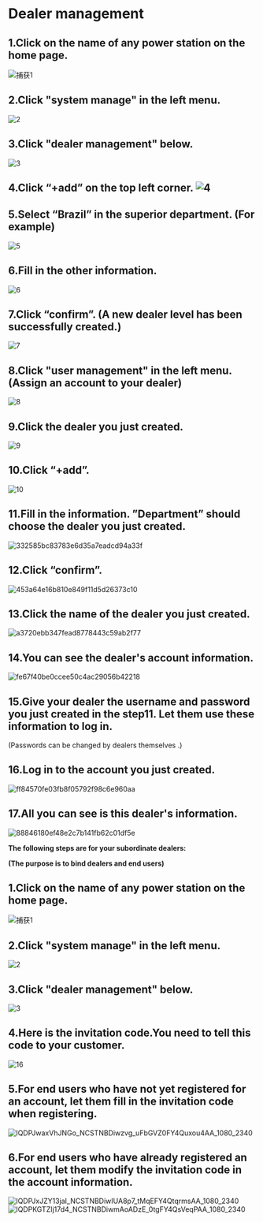 # Dealer management

## 1.Click on the name of any power station on the home page.

![捕获1](../../images/individual1.png)

## 2.Click "system manage" in the left menu.

![2](../../images/individual2.png)

## 3.Click "dealer management" below.

![3](../../images/individual3.png)

## 4.Click “+add” on the top left corner. ![4](../../images/individual4.png)

## 5.Select “Brazil” in the superior department. (For example) 
![5](../../images/individual5.png)

## 6.Fill in the other information.

![6](../../images/individual6.png)

## 7.Click “confirm”. (A new dealer level has been successfully created.)

![7](../../images/individual7.png)

## 8.Click "user management" in the left menu.(Assign an account to your dealer)

![8](../../images/individual8.png)

## 9.Click the dealer you just created.

![9](../../images/individual9.png)

## 10.Click “+add”.

![10](../../images/individual10.png)

## 11.Fill in the information. ”Department” should choose the dealer you just created.

![332585bc83783e6d35a7eadcd94a33f](../../images/individual11.png)

## 12.Click “confirm”.

![453a64e16b810e849f11d5d26373c10](../../images/individual12.png)

## 13.Click the name of the dealer you just created.

![a3720ebb347fead8778443c59ab2f77](../../images/individual13.png)

## 14.You can see the dealer's account information.

![fe67f40be0ccee50c4ac29056b42218](../../images/individual14.png)

## 15.Give your dealer the username and password you just created in the step11. Let them use these information to log in.

(Passwords can be changed by dealers themselves .)

## 16.Log in to the account you just created.

![ff84570fe03fb8f05792f98c6e960aa](../../images/individual16.png)

## 17.All you can see is this dealer's information.

![88846180ef48e2c7b141fb62c01df5e](../../images/individual17.png)

**The following steps are for your subordinate dealers:**

**(The purpose is to bind dealers and end users)**

## 1.Click on the name of any power station on the home page.

![捕获1](../../images/dealers1.png)

## 2.Click "system manage" in the left menu.

![2](../../images/dealers2.png)

## 3.Click "dealer management" below.

![3](../../images/dealers3.png)

## 4.Here is the invitation code.You need to tell this code to your customer.

![16](../../images/dealers4.png)

## 5.For end users who have not yet registered for an account, let them fill in the invitation code when registering.

![lQDPJwaxVhJNGo_NCSTNBDiwzvg_uFbGVZ0FY4Quxou4AA_1080_2340](../../images/dealers5.png)

## 6.For end users who have already registered an account, let them modify the invitation code in the account information.

![lQDPJxJZY13jaI_NCSTNBDiwIUA8p7_tMqEFY4QtqrmsAA_1080_2340](../../images/dealers6_1.png)![lQDPKGTZIj17d4_NCSTNBDiwmAoADzE_0tgFY4QsVeqPAA_1080_2340](../../images/dealers6_2.png)
